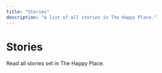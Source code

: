 ```yaml
---
title: "Stories"
description: "A list of all stories in The Happy Place."
---
```


# Stories

Read all stories set in The Happy Place.
